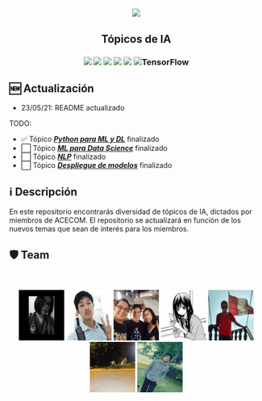 <p align="center">
    <br>
    <a href="https://www.facebook.com/acecom.uni">
    <img src="https://i.imgur.com/SPrRIfs.png"/>
    </a>
    <br>
</p>

<h2 align="center">
<p>Tópicos de IA</p>
</h2>

<h3 align="center">
<p></p>
<img src="https://img.shields.io/badge/Python-3776AB?style=for-the-badge&logo=python&logoColor=white" />
<img src="https://img.shields.io/badge/Flask-000000?style=for-the-badge&logo=flask&logoColor=white" />
<img src="https://img.shields.io/badge/Amazon_AWS-232F3E?style=for-the-badge&logo=amazon-aws&logoColor=white" />
<img src="https://img.shields.io/badge/Docker-2CA5E0?style=for-the-badge&logo=docker&logoColor=white" />
<img src="https://img.shields.io/badge/PyTorch%20-%23EE4C2C.svg?&style=for-the-badge&logo=PyTorch&logoColor=white" />
<img alt="TensorFlow" src="https://img.shields.io/badge/TensorFlow%20-%23FF6F00.svg?&style=for-the-badge&logo=TensorFlow&logoColor=white" />
<p></p>
</h3>


## 🆕 Actualización
- 23/05/21: README actualizado

 TODO:
- ✅ Tópico [***Python para ML y DL***](Python-para-ML-y-DL) finalizado
- ⬜️ Tópico [***ML para Data Science***](ML-para-Data-Science) finalizado
- ⬜️ Tópico [***NLP***](NLP) finalizado
- ⬜️ Tópico [***Despliegue de modelos***](Despliegue-de-modelos) finalizado

## ℹ️ Descripción
En este repositorio encontrarás diversidad de tópicos de IA, dictados por miembros de ACECOM. El repositorio se actualizará en función de los nuevos temas que sean de interés para los miembros.

## 🛡️ Team
<br/>
<p align="center">
  <code><img width="90" height="100" src="src/angelica.png" alt="Angélica"></code>
  <code><img width="90" height="100" src="src/nelson.png" alt="Nelson"></code>
  <code><img width="90" height="100" src="src/diego.png" alt="Diego"></code>
  <code><img width="90" height="100"  src="src/julissa.png" alt="Julissa"></code>
  <code><img width="90" height="100" src="src/jose.png" alt="José"></code>
  <code><img width="90" height="100" src="src/alexander.png" alt="Alexander"></code>
  <code><img width="90" height="100" src="src/wiki.png" alt="Wiki"></code>
</p>
<br/>

